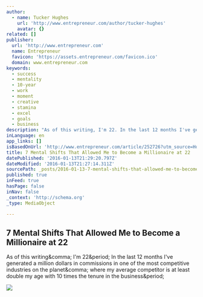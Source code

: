 ```yaml
---
author:
  - name: Tucker Hughes
    url: 'http://www.entrepreneur.com/author/tucker-hughes'
    avatar: {}
related: []
publisher:
  url: 'http://www.entrepreneur.com'
  name: Entrepreneur
  favicon: 'https://assets.entrepreneur.com/favicon.ico'
  domain: www.entrepreneur.com
keywords:
  - success
  - mentality
  - 10-year
  - work
  - moment
  - creative
  - stamina
  - excel
  - goals
  - business
description: "As of this writing, I'm 22. In the last 12 months I've generated a million dollars in commissions in one of the most competitive industries on the planet, where my average competitor is at least double my age with 10 times the tenure in the business."
inLanguage: en
app_links: []
isBasedOnUrl: 'http://www.entrepreneur.com/article/252726?utm_source=HowTo&utm_medium=site&utm_campaign=iScroll'
title: 7 Mental Shifts That Allowed Me to Become a Millionaire at 22
datePublished: '2016-01-13T21:29:20.797Z'
dateModified: '2016-01-13T21:27:14.311Z'
sourcePath: _posts/2016-01-13-7-mental-shifts-that-allowed-me-to-become-a-millionaire-at-2.md
published: true
inFeed: true
hasPage: false
inNav: false
_context: 'http://schema.org'
_type: MediaObject

---
```

<article style=""><h1>7 Mental Shifts That Allowed Me to Become a Millionaire at 22</h1><p>As of this writing&amp;comma; I'm 22&amp;period; In the last 12 months I've generated a million dollars in commissions in one of the most competitive industries on the planet&amp;comma; where my average competitor is at least double my age with 10 times the tenure in the business&amp;period;</p><img src="https://assets.entrepreneur.com/content/3x2/822/20150819160637-money-in-hand-success-bills.jpeg" /></article>